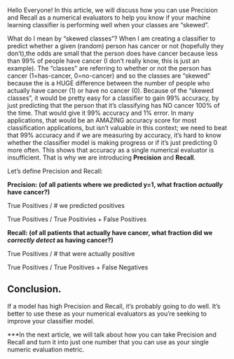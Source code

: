 
Hello Everyone! In this article, we will discuss how you can use Precision and Recall as a numerical evaluators to help you know if your machine learning classifier is performing well when your classes are “skewed”.

What do I mean by “skewed classes”? When I am creating a classifier to predict whether a given (random) person has cancer or not (hopefully they don’t),the odds are small that the person does have cancer because less than 99% of people have cancer (I don’t really know, this is just an example). The “classes” are referring to whether or not the person has cancer (1=has-cancer, 0=no-cancer) and so the classes are “skewed” because the is a HUGE difference between the number of people who actually have cancer (1) or have no cancer (0). Because of the “skewed classes”, it would be pretty easy for a classifier to gain 99% accuracy, by just predicting that the person that it’s classifying has NO cancer 100% of the time. That would give it 99% accuracy and 1% error. In many applications, that would be an AMAZING accuracy score for most classification applications, but isn’t valuable in this context; we need to beat that 99% accuracy and if we are measuring by accuracy, it’s hard to know whether the classifier model is making progress or if it’s just predicting 0 more often. This shows that accuracy as a single numerical evaluator is insufficient. That is why we are introducing **Precision** and **Recall**.

Let’s define Precision and Recall:

**Precision: (of all patients where we predicted y=1, what fraction *actually* have cancer?)**

True Positives / # we predicted positives

True Positives / True Positivies + False Positives

**Recall: (of all patients that actually have cancer, what fraction did we *correctly detect* as having cancer?)**

True Positives / # that were actually positive

True Positives / True Positives + False Negatives

## Conclusion.
If a model has high Precision and Recall, it’s probably going to do well. It’s better to use these as your numerical evaluators as you’re seeking to improve your classifier model.

***In the next article, we will talk about how you can take Precision and Recall and turn it into just one number that you can use as your single numeric evaluation metric.